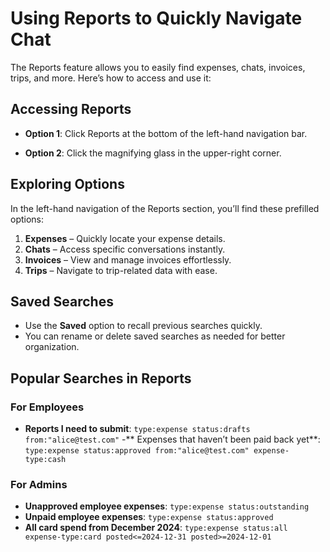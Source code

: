 # Using Reports to Quickly Navigate Chat 
The Reports feature allows you to easily find expenses, chats, invoices, trips, and more. Here’s how to access and use it:

## Accessing Reports
- **Option 1**: Click Reports at the bottom of the left-hand navigation bar.

- **Option 2**: Click the magnifying glass in the upper-right corner.

## Exploring Options

In the left-hand navigation of the Reports section, you’ll find these prefilled options:
1. **Expenses** – Quickly locate your expense details.
2. **Chats** – Access specific conversations instantly.
3. **Invoices** – View and manage invoices effortlessly.
4. **Trips** – Navigate to trip-related data with ease.

## Saved Searches
- Use the **Saved** option to recall previous searches quickly.
- You can rename or delete saved searches as needed for better organization.

## Popular Searches in Reports
### For Employees
- **Reports I need to submit**:
 `type:expense status:drafts from:"alice@test.com"`
-** Expenses that haven’t been paid back yet**:
 `type:expense status:approved from:"alice@test.com" expense-type:cash`

### For Admins
- **Unapproved employee expenses**:
 `type:expense status:outstanding`
- **Unpaid employee expenses**:
 `type:expense status:approved`
- **All card spend from December 2024**:
 `type:expense status:all expense-type:card posted<=2024-12-31 posted>=2024-12-01`
